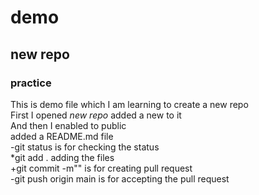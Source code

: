 # demo
## new repo
### practice
This is demo file which I am learning to create a new repo  
First I opened *new repo* added a new to it  
And then I enabled to public  
added a README.md file  
-git status is for checking the status  
*git add . adding the files  
+git commit -m"" is for creating pull request  
-git push origin main is for accepting the pull request  
